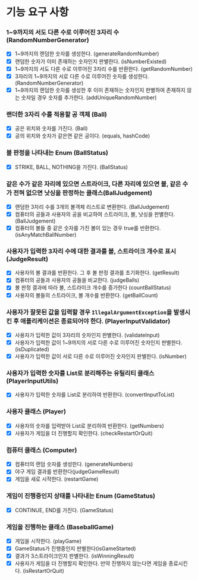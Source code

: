 # 기능 요구 사항
### 1~9까지의 서도 다른 수로 이루어진 3자리 수 (RandomNumberGenerator)
- [x] 1~9까지의 랜덤한 숫자를 생성한다. (generateRandomNumber)
- [x] 랜덤한 숫자가 이미 존재하는 숫자인지 판별한다. (isNumberExisted)
- [x] 1~9까지의 서도 다른 수로 이루어진 3자리 수를 반환한다. (getRandomNumber)
- [x] 3자리의 1~9까지의 서로 다른 수로 이루어진 숫자를 생성한다. (RandomNumberGenerator)
- [x] 1~9까지의 랜덤한 숫자를 생성한 후 이미 존재하는 숫자인지 판별하여 존재하지 않는 숫자일 경우 숫자를 추가한다. (addUniqueRandomNumber)
### 랜더한 3자리 수를 적용할 공 객체 (Ball)
- [x] 공은 위치와 숫자를 가진다. (Ball)
- [x] 공의 위치와 숫자가 같은면 같은 공이다. (equals, hashCode)
### 볼 판정을 나타내는 Enum (BallStatus)
- [x] STRIKE, BALL, NOTHING을 가진다. (BallStatus)
### 같은 수가 같은 자리에 있으면 스트라이크, 다른 자리에 있으면 볼, 같은 수가 전혀 없으면 낫싱을 판정하는 클래스(BallJudgement)
- [x] 랜덤한 3자리 수를 3개의 볼객체 리스트로 변환한다. (BallJudgement)
- [x] 컴퓨터의 공들과 사용자의 공을 비교하여 스트라이크, 볼, 낫싱을 판별한다. (BallJudgement)
- [x] 컴퓨터의 볼들 중 같은 숫자를 가진 볼이 있는 경우 true를 반환한다. (isAnyMatchBallNumber)
### 사용자가 입력한 3자리 수에 대한 결과를 볼, 스트라이크 개수로 표시 (JudgeResult)
- [x] 사용자의 볼 결과를 반환한다. 그 후 볼 판정 결과를 초기화한다. (getResult)
- [x] 컴퓨터의 공들과 사용자의 공들을 비교한다. (judgeBalls)
- [x] 볼 판정 결과에 따라 볼, 스트라이크 개수를 증가한다 (countBallStatus)
- [x] 사용자의 볼들의 스트라이크, 볼 개수를 반환한다. (getBallCount)
### 사용자가 잘못된 값을 입력할 경우 `IllegalArgumentException`을 발생시킨 후 애플리케이션은 종료되어야 한다. (PlayerInputValidator)
- [x] 사용자가 입력한 값이 3자리의 숫자인지 판별한다. (validateInput)
- [x] 사용자가 입력한 값이 1~9까지의 서로 다른 수로 이루어진 숫자인지 판별한다. (isDuplicated)
- [x] 사용자가 입력한 값이 서로 다른 수로 이루어진 숫자인지 판별한다. (isNumber)
### 사용자가 입력한 숫자를 List로 분리해주는 유틸리티 클래스 (PlayerInputUtils)
- [x] 사용자가 입력한 숫자를 List로 분리하여 반환한다. (convertInputToList)
### 사용자 클래스 (Player)
- [x] 사용자의 숫자를 입력받아 List로 분리하여 반환한다. (getNumbers)
- [x] 사용자가 게임을 더 진행할지 확인한다. (checkRestartOrQuit)
### 컴퓨터 클래스 (Computer)
- [x] 컴퓨터의 랜덤 숫자를 생성한다. (generateNumbers)
- [x] 야구 게임 결과를 반환한다(judgeGameResult)
- [x] 게임을 새로 시작한다. (restartGame)
### 게임이 진행중인지 상태를 나타내는 Enum (GameStatus)
- [x] CONTINUE, END를 가진다. (GameStatus)
### 게임을 진행하는 클래스 (BaseballGame)
- [x] 게임을 시작한다. (playGame)
- [x] GameStatus가 진행중인지 판별한다(isGameStarted)
- [x] 결과가 3스트라이크인지 판별한다. (isWinningResult)
- [x] 사용자가 게임을 더 진행할지 확인한다. 만약 진행하지 않는다면 게임을 종료시킨다. (isRestartOrQuit)